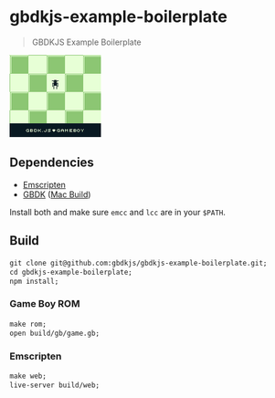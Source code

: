 # gbdkjs-example-boilerplate

> GBDKJS Example Boilerplate

![Screenshot](screenshot.png?raw=true)

## Dependencies

- [Emscripten](http://kripken.github.io/emscripten-site/)
- [GBDK](http://gbdk.sourceforge.net/) ([Mac Build](http://www.rpgmaker.it/proflame/gbdk.zip))

Install both and make sure `emcc` and `lcc` are in your `$PATH`.

## Build

```shell
git clone git@github.com:gbdkjs/gbdkjs-example-boilerplate.git;
cd gbdkjs-example-boilerplate;
npm install;
```

### Game Boy ROM

```shell
make rom;
open build/gb/game.gb;
```

### Emscripten 

```shell
make web;
live-server build/web;
```
